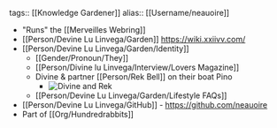 tags:: [[Knowledge Gardener]]
alias:: [[Username/neauoire]]

- "Runs" the [[Merveilles Webring]]
- [[Person/Devine Lu Linvega/Garden]] https://wiki.xxiivv.com/
- [[Person/Devine Lu Linvega/Garden/Identity]]
	- [[Gender/Pronoun/They]]
	- [[Person/Divine lu Linvega/Interview/Lovers Magazine]]
	- Divine & partner [[Person/Rek Bell]] on their boat Pino
		- ![Divine and Rek](https://spaces.is/media/pages/loversmagazine/interviews/devine-lu-linvega/12eb16a9e9-1704123838/crossed-ocean.jpg)
	- [[Person/Devine Lu Linvega/Garden/Lifestyle FAQs]]
- [[Person/Devine Lu Linvega/GitHub]] - https://github.com/neauoire
- Part of [[Org/Hundredrabbits]]